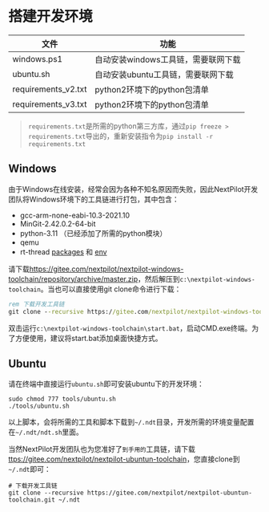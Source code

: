 
# 搭建开发环境

|文件|功能|
|---|---|
|windows.ps1|自动安装windows工具链，需要联网下载|
|ubuntu.sh|自动安装ubuntu工具链，需要联网下载|
|requirements_v2.txt|python2环境下的python包清单|
|requirements_v3.txt|python2环境下的python包清单|

> `requirements.txt`是所需的python第三方库，通过`pip freeze > requirements.txt`导出的，重新安装指令为`pip install -r requirements.txt`

## Windows

由于Windows在线安装，经常会因为各种不知名原因而失败，因此NextPilot开发团队将Windows环境下的工具链进行打包，其中包含：

- gcc-arm-none-eabi-10.3-2021.10
- MinGit-2.42.0.2-64-bit
- python-3.11 （已经添加了所需的python模块）
- qemu
- rt-thread [packages]() 和 [env]()

请下载<https://gitee.com/nextpilot/nextpilot-windows-toolchain/repository/archive/master.zip>，然后解压到`c:\nextpilot-windows-toolchain`。当也可以直接使用git clone命令进行下载：

```bat
rem 下载开发工具链
git clone --recursive https://gitee.com/nextpilot/nextpilot-windows-toolchain.git c:\nextpilot-windows-toolchain
```

双击运行`c:\nextpilot-windows-toolchain\start.bat`，启动CMD.exe终端。为了方便使用，建议将start.bat添加桌面快捷方式。

## Ubuntu

请在终端中直接运行`ubuntu.sh`即可安装ubuntu下的开发环境：

```shell
sudo chmod 777 tools/ubuntu.sh
./tools/ubuntu.sh
```

以上脚本，会将所需的工具和脚本下载到`~/.ndt`目录，开发所需的环境变量配置在`~/.ndt/ndt.sh`里面。

当然NextPilot开发团队也为您准好了`到手用的`工具链，请下载<ttps://gitee.com/nextpilot/nextpilot-ubuntun-toolchain>，您直接clone到`~/.ndt`即可：

```shell
# 下载开发工具链
git clone --recursive https://gitee.com/nextpilot/nextpilot-ubuntun-toolchain.git ~/.ndt
```
